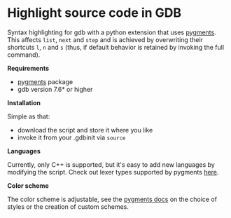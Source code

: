 Highlight source code in GDB
============================

Syntax highlighting for gdb with a python extension that uses
[pygments](http://http://pygments.org/). This affects `list`, `next` and `step` and is achieved by
overwriting their shortcuts `l`, `n` and `s` (thus, if default behavior is retained by invoking the
full command).

**Requirements**

* [pygments](http://http://pygments.org/) package
* gdb version 7.6\* or higher

**Installation**

Simple as that:

* download the script and store it where you like
* invoke it from your .gdbinit via `source`

**Languages**

Currently, only C++ is supported, but it's easy to add new languages by modifying the script. Check
out lexer types supported by pygments [here](http://pygments.org/docs/lexers/).

**Color scheme**

The color scheme is adjustable, see the [pygments docs](http://pygments.org/docs/styles/) on the
choice of styles or the creation of custom schemes.
